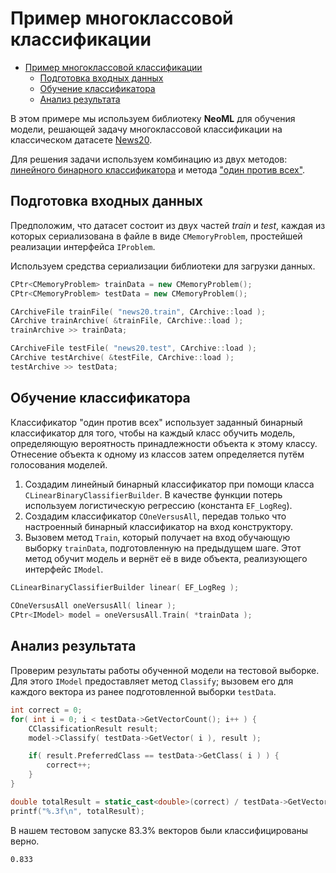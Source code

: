 # Пример многоклассовой классификации

<!-- TOC -->

- [Пример многоклассовой классификации](#пример-многоклассовой-классификации)
	- [Подготовка входных данных](#подготовка-входных-данных)
	- [Обучение классификатора](#обучение-классификатора)
	- [Анализ результата](#анализ-результата)

<!-- /TOC -->

В этом примере мы используем библиотеку **NeoML** для обучения модели, решающей задачу многоклассовой классификации на классическом датасете [News20](https://archive.ics.uci.edu/ml/datasets/Twenty+Newsgroups).

Для решения задачи используем комбинацию из двух методов: [линейного бинарного классификатора](../API/ClassificationAndRegression/Linear.md)
и метода ["один против всех"](../API/ClassificationAndRegression/OneVersusAll.md).

## Подготовка входных данных

Предположим, что датасет состоит из двух частей *train* и *test*, каждая из которых сериализована в файле в виде `CMemoryProblem`, простейшей реализации интерфейса `IProblem`.

Используем средства сериализации библиотеки для загрузки данных.
```c++
CPtr<CMemoryProblem> trainData = new CMemoryProblem();
CPtr<CMemoryProblem> testData = new CMemoryProblem();

CArchiveFile trainFile( "news20.train", CArchive::load );
CArchive trainArchive( &trainFile, CArchive::load );
trainArchive >> trainData;

CArchiveFile testFile( "news20.test", CArchive::load );
CArchive testArchive( &testFile, CArchive::load );
testArchive >> testData;
```

## Обучение классификатора

Классификатор "один против всех" использует заданный бинарный классификатор для того, чтобы на каждый класс обучить модель, определяющую вероятность принадлежности объекта к этому классу. Отнесение объекта к одному из классов затем определяется путём голосования моделей.

1. Создадим линейный бинарный классификатор при помощи класса `CLinearBinaryClassifierBuilder`. В качестве функции потерь используем логистическую регрессию (константа `EF_LogReg`).
2. Создадим классификатор `COneVersusAll`, передав только что настроенный бинарный классификатор на вход конструктору.
3. Вызовем метод `Train`, который получает на вход обучающую выборку `trainData`, подготовленную на предыдущем шаге. Этот метод обучит модель и вернёт её в виде объекта, реализующего интерфейс `IModel`.

```c++
CLinearBinaryClassifierBuilder linear( EF_LogReg );
	
COneVersusAll oneVersusAll( linear );
CPtr<IModel> model = oneVersusAll.Train( *trainData );
```

## Анализ результата

Проверим результаты работы обученной модели на тестовой выборке. Для этого `IModel` предоставляет метод `Classify`; вызовем его для каждого вектора из ранее подготовленной выборки `testData`.

```c++
int correct = 0;
for( int i = 0; i < testData->GetVectorCount(); i++ ) {
	CClassificationResult result;
	model->Classify( testData->GetVector( i ), result );

	if( result.PreferredClass == testData->GetClass( i ) ) {
		correct++;
	}
}

double totalResult = static_cast<double>(correct) / testData->GetVectorCount();
printf("%.3f\n", totalResult);
```

В нашем тестовом запуске 83.3% векторов были классифицированы верно.

```
0.833
```